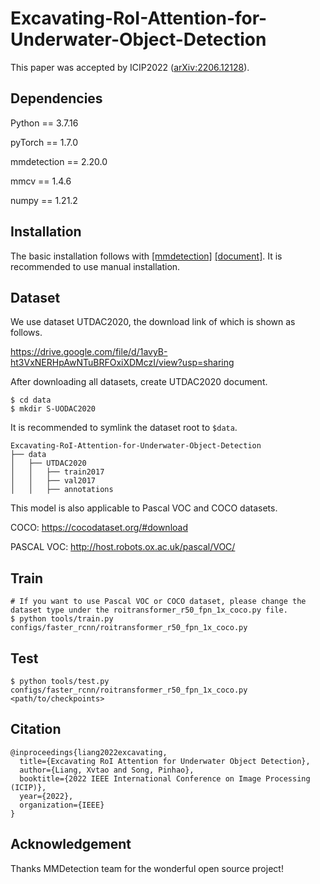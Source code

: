 # Excavating-RoI-Attention-for-Underwater-Object-Detection

This paper was accepted by ICIP2022 ([arXiv:2206.12128](https://arxiv.org/abs/2206.12128)). 

## Dependencies

Python == 3.7.16

pyTorch == 1.7.0

mmdetection == 2.20.0

mmcv == 1.4.6

numpy == 1.21.2

## Installation

The basic installation follows with [[mmdetection]](https://github.com/open-mmlab/mmdetection) [[document]](https://mmdetection.readthedocs.io/en/latest/). It is recommended to use manual installation.

## Dataset

We use dataset UTDAC2020, the download link of which is shown as follows.

https://drive.google.com/file/d/1avyB-ht3VxNERHpAwNTuBRFOxiXDMczI/view?usp=sharing

After downloading all datasets, create UTDAC2020 document.

```
$ cd data
$ mkdir S-UODAC2020
```

It is recommended to symlink the dataset root to `$data`.

```
Excavating-RoI-Attention-for-Underwater-Object-Detection
├── data
│   ├── UTDAC2020
│   │   ├── train2017
│   │   ├── val2017
│   │   ├── annotations
```

This model is also applicable to Pascal VOC and COCO datasets.

COCO: https://cocodataset.org/#download

PASCAL VOC: http://host.robots.ox.ac.uk/pascal/VOC/

## Train

```
# If you want to use Pascal VOC or COCO dataset, please change the dataset type under the roitransformer_r50_fpn_1x_coco.py file.
$ python tools/train.py configs/faster_rcnn/roitransformer_r50_fpn_1x_coco.py
```

## Test

```
$ python tools/test.py configs/faster_rcnn/roitransformer_r50_fpn_1x_coco.py <path/to/checkpoints>
```

## Citation

```
@inproceedings{liang2022excavating,
  title={Excavating RoI Attention for Underwater Object Detection},
  author={Liang, Xvtao and Song, Pinhao},
  booktitle={2022 IEEE International Conference on Image Processing (ICIP)},
  year={2022},
  organization={IEEE}
}
```

## Acknowledgement

Thanks MMDetection team for the wonderful open source project!
